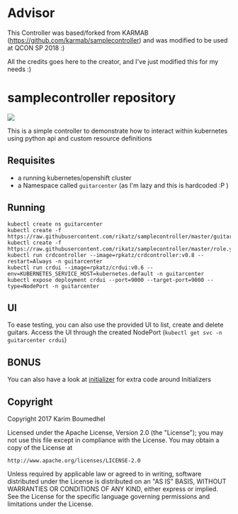 # Advisor

This Controller was based/forked from KARMAB (https://github.com/karmab/samplecontroller) and was modified to be used at QCON SP 2018 :)

All the credits goes here to the creator, and I've just modified this for my needs :)

# samplecontroller repository

[![](https://images.microbadger.com/badges/image/karmab/samplecontroller.svg)](https://microbadger.com/images/karmab/samplecontroller "Get your own image badge on microbadger.com")

This is a simple controller to demonstrate how to interact within kubernetes using python api and custom resource definitions

## Requisites

- a running kubernetes/openshift cluster
- a Namespace called `guitarcenter` (as I'm lazy and this is hardcoded :P )

## Running


```
kubectl create ns guitarcenter
kubectl create -f https://raw.githubusercontent.com/rikatz/samplecontroller/master/guitar.yml
kubectl create -f https://raw.githubusercontent.com/rikatz/samplecontroller/master/role.yml
kubectl run crdcontroller --image=rpkatz/crdcontroller:v0.8 --restart=Always -n guitarcenter
kubectl run crdui --image=rpkatz/crdui:v0.6 --env=KUBERNETES_SERVICE_HOST=kubernetes.default -n guitarcenter
kubectl expose deployment crdui --port=9000 --target-port=9000 --type=NodePort -n guitarcenter
```

## UI

To ease testing, you can also use the provided UI to list, create and delete guitars. Access the UI through the created NodePort (`kubectl get svc -n guitarcenter crdui`)

## BONUS

You can also have a look at [initializer](initializer) for extra code around Initializers

## Copyright

Copyright 2017 Karim Boumedhel

Licensed under the Apache License, Version 2.0 (the "License");
you may not use this file except in compliance with the License.
You may obtain a copy of the License at

    http://www.apache.org/licenses/LICENSE-2.0

Unless required by applicable law or agreed to in writing, software
distributed under the License is distributed on an "AS IS" BASIS,
WITHOUT WARRANTIES OR CONDITIONS OF ANY KIND, either express or implied.
See the License for the specific language governing permissions and
limitations under the License.

